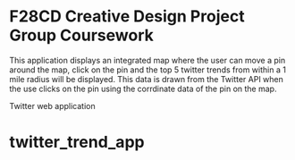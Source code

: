 # F28CD Creative Design Project Group Coursework

This application displays an integrated map where the user can move a pin around the map, click on the pin and the top 5 twitter trends from within a 1 mile radius will be displayed. This data is drawn from the Twitter API when the use clicks on the pin using the corrdinate data of the pin on the map.

Twitter web application
# twitter_trend_app
